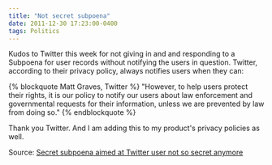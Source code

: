 ```yaml
---
title: "Not secret subpoena"
date: 2011-12-30 17:23:00-0400
tags: Politics
---
```


Kudos to Twitter this week for not giving in and and responding to a Subpoena for user records without notifying the users in question. Twitter, according to their privacy policy, always notifies users when they can:

{% blockquote Matt Graves, Twitter %}
"However, to help users protect their rights, it is our policy to notify our users about law enforcement and governmental requests for their information, unless we are prevented by law from doing so."
{% endblockquote %}

Thank you Twitter. And I am adding this to my product's privacy policies as well.

Source: [Secret subpoena aimed at Twitter user not so secret anymore](http://news.cnet.com/8301-1009_3-57349732-83/secret-subpoena-aimed-at-twitter-user-not-so-secret-anymore/)
